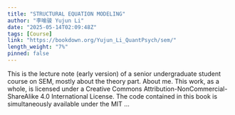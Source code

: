 ```yaml
---
title: "STRUCTURAL EQUATION MODELING"
author: "李喻骏 Yujun Li"
date: "2025-05-14T02:09:48Z"
tags: [Course]
link: "https://bookdown.org/Yujun_Li_QuantPsych/sem/"
length_weight: "7%"
pinned: false
---
```


This is the lecture note (early version) of a senior undergraduate student course on SEM, mostly about the theory part. About me. This work, as a whole, is licensed under a Creative Commons Attribution-NonCommercial-ShareAlike 4.0 International License. The code contained in this book is simultaneously available under the MIT ...
